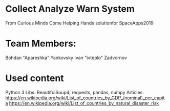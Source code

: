 # Collect Analyze Warn System
From Curious Minds Come Helping Hands solutionfor SpaceApps2019

# Team Members:
Bohdan "Apareshka" Yankovsky
Ivan "ivteplo" Zadvornov

# Used content
Python 3
Libs: BeautifulSoup4, requests, pandas, numpy
Articles: 
https://en.wikipedia.org/wiki/List_of_countries_by_GDP_(nominal)_per_capita
https://en.wikipedia.org/wiki/List_of_countries_by_natural_disaster_risk
